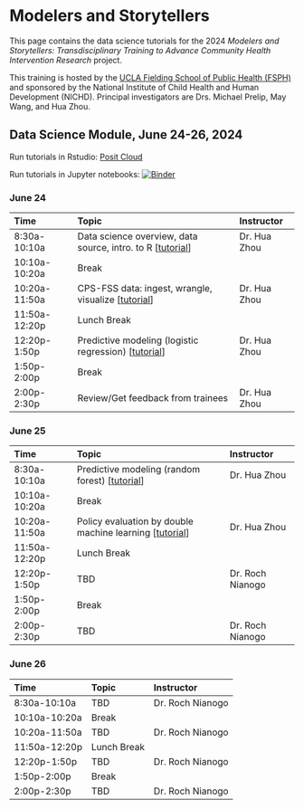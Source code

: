 # Modelers and Storytellers

This page contains the data science tutorials for the 2024 *Modelers and Storytellers: Transdisciplinary Training to Advance Community Health Intervention Research* project.

This training is hosted by the [UCLA Fielding School of Public Health (FSPH)](https://ph.ucla.edu/) and sponsored by the National Institute of Child Health and Human Development (NICHD). Principal investigators are Drs. Michael Prelip, May Wang, and Hua Zhou.

## Data Science Module, June 24-26, 2024

Run tutorials in Rstudio: [Posit Cloud](https://posit.cloud/spaces/522857/join?access_code=jp20j2u42A7Ygue-OICZ2U4S6IWZCnI5GFp0r_N9)

Run tutorials in Jupyter notebooks: [![Binder](https://mybinder.org/badge_logo.svg)](https://mybinder.org/v2/gh/NIH-R25-ModelersAndStoryTellers/binder-sandbox.git/main?urlpath=git-pull?repo=https://github.com/NIH-R25-ModelersAndStoryTellers/2024.git)

### June 24

| Time          | Topic            | Instructor          |
|:----------------------|:------------------------|:------------------------|
| 8:30a-10:10a  | Data science overview, data source, intro. to R \[[tutorial](https://nih-r25-modelersandstorytellers.github.io/2024/data-science-tutorials/01-dsintro/dsintro.html)\] | Dr. Hua Zhou |
| 10:10a-10:20a | Break  |                     |
| 10:20a-11:50a | CPS-FSS data: ingest, wrangle, visualize \[[tutorial](https://nih-r25-modelersandstorytellers.github.io/2024/data-science-tutorials/02-wrangle/wrangle.html)\] | Dr. Hua Zhou |
| 11:50a-12:20p  | Lunch Break  |                     |
| 12:20p-1:50p   | Predictive modeling (logistic regression) \[[tutorial](https://nih-r25-modelersandstorytellers.github.io/2024/data-science-tutorials/03-logit/logit.html)\]  | Dr. Hua Zhou |
| 1:50p-2:00p   | Break |  |
| 2:00p-2:30p   | Review/Get feedback from trainees | Dr. Hua Zhou |

### June 25

| Time          | Topic            | Instructor          |
|:----------------------|:------------------------|:------------------------|
| 8:30a-10:10a  | Predictive modeling (random forest) \[[tutorial](https://nih-r25-modelersandstorytellers.github.io/2024/data-science-tutorials/04-rf/rf.html)\] | Dr. Hua Zhou |
| 10:10a-10:20a | Break  |                     |
| 10:20a-11:50a | Policy evaluation by double machine learning \[[tutorial](https://nih-r25-modelersandstorytellers.github.io/2024/data-science-tutorials/05-dml/dml.html)\] | Dr. Hua Zhou |
| 11:50a-12:20p  | Lunch Break  |                     |
| 12:20p-1:50p   | TBD  | Dr. Roch Nianogo |
| 1:50p-2:00p   | Break |  |
| 2:00p-2:30p   | TBD | Dr. Roch Nianogo |

### June 26

| Time          | Topic            | Instructor          |
|:----------------------|:------------------------|:------------------------|
| 8:30a-10:10a  | TBD | Dr. Roch Nianogo |
| 10:10a-10:20a | Break  |                     |
| 10:20a-11:50a | TBD | Dr. Roch Nianogo |
| 11:50a-12:20p  | Lunch Break  |                     |
| 12:20p-1:50p   | TBD  | Dr. Roch Nianogo |
| 1:50p-2:00p   | Break |  |
| 2:00p-2:30p   | TBD | Dr. Roch Nianogo |
